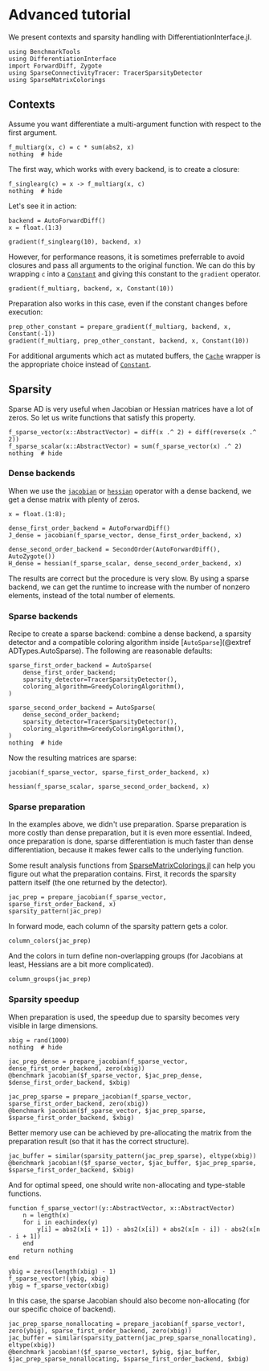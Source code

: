 # Advanced tutorial

We present contexts and sparsity handling with DifferentiationInterface.jl.

```@example tuto_advanced
using BenchmarkTools
using DifferentiationInterface
import ForwardDiff, Zygote
using SparseConnectivityTracer: TracerSparsityDetector
using SparseMatrixColorings
```

## Contexts

Assume you want differentiate a multi-argument function with respect to the first argument.

```@example tuto_advanced
f_multiarg(x, c) = c * sum(abs2, x)
nothing  # hide
```

The first way, which works with every backend, is to create a closure:

```@example tuto_advanced
f_singlearg(c) = x -> f_multiarg(x, c)
nothing  # hide
```

Let's see it in action:

```@example tuto_advanced
backend = AutoForwardDiff()
x = float.(1:3)

gradient(f_singlearg(10), backend, x)
```

However, for performance reasons, it is sometimes preferrable to avoid closures and pass all arguments to the original function.
We can do this by wrapping `c` into a [`Constant`](@ref) and giving this constant to the `gradient` operator.

```@example tuto_advanced
gradient(f_multiarg, backend, x, Constant(10))
```

Preparation also works in this case, even if the constant changes before execution:

```@example tuto_advanced
prep_other_constant = prepare_gradient(f_multiarg, backend, x, Constant(-1))
gradient(f_multiarg, prep_other_constant, backend, x, Constant(10))
```

For additional arguments which act as mutated buffers, the [`Cache`](@ref) wrapper is the appropriate choice instead of [`Constant`](@ref).

## Sparsity

Sparse AD is very useful when Jacobian or Hessian matrices have a lot of zeros.
So let us write functions that satisfy this property.

```@example tuto_advanced
f_sparse_vector(x::AbstractVector) = diff(x .^ 2) + diff(reverse(x .^ 2))
f_sparse_scalar(x::AbstractVector) = sum(f_sparse_vector(x) .^ 2)
nothing  # hide
```

### Dense backends

When we use the [`jacobian`](@ref) or [`hessian`](@ref) operator with a dense backend, we get a dense matrix with plenty of zeros.

```@example tuto_advanced
x = float.(1:8);
```

```@example tuto_advanced
dense_first_order_backend = AutoForwardDiff()
J_dense = jacobian(f_sparse_vector, dense_first_order_backend, x)
```

```@example tuto_advanced
dense_second_order_backend = SecondOrder(AutoForwardDiff(), AutoZygote())
H_dense = hessian(f_sparse_scalar, dense_second_order_backend, x)
```

The results are correct but the procedure is very slow.
By using a sparse backend, we can get the runtime to increase with the number of nonzero elements, instead of the total number of elements.

### Sparse backends

Recipe to create a sparse backend: combine a dense backend, a sparsity detector and a compatible coloring algorithm inside [`AutoSparse`](@extref ADTypes.AutoSparse).
The following are reasonable defaults:

```@example tuto_advanced
sparse_first_order_backend = AutoSparse(
    dense_first_order_backend;
    sparsity_detector=TracerSparsityDetector(),
    coloring_algorithm=GreedyColoringAlgorithm(),
)

sparse_second_order_backend = AutoSparse(
    dense_second_order_backend;
    sparsity_detector=TracerSparsityDetector(),
    coloring_algorithm=GreedyColoringAlgorithm(),
)
nothing  # hide
```

Now the resulting matrices are sparse:

```@example tuto_advanced
jacobian(f_sparse_vector, sparse_first_order_backend, x)
```

```@example tuto_advanced
hessian(f_sparse_scalar, sparse_second_order_backend, x)
```

### Sparse preparation

In the examples above, we didn't use preparation.
Sparse preparation is more costly than dense preparation, but it is even more essential.
Indeed, once preparation is done, sparse differentiation is much faster than dense differentiation, because it makes fewer calls to the underlying function.

Some result analysis functions from [SparseMatrixColorings.jl](https://github.com/gdalle/SparseMatrixColorings.jl) can help you figure out what the preparation contains.
First, it records the sparsity pattern itself (the one returned by the detector).

```@example tuto_advanced
jac_prep = prepare_jacobian(f_sparse_vector, sparse_first_order_backend, x)
sparsity_pattern(jac_prep)
```

In forward mode, each column of the sparsity pattern gets a color.

```@example tuto_advanced
column_colors(jac_prep)
```

And the colors in turn define non-overlapping groups (for Jacobians at least, Hessians are a bit more complicated).

```@example tuto_advanced
column_groups(jac_prep)
```

### Sparsity speedup

When preparation is used, the speedup due to sparsity becomes very visible in large dimensions.

```@example tuto_advanced
xbig = rand(1000)
nothing  # hide
```

```@example tuto_advanced
jac_prep_dense = prepare_jacobian(f_sparse_vector, dense_first_order_backend, zero(xbig))
@benchmark jacobian($f_sparse_vector, $jac_prep_dense, $dense_first_order_backend, $xbig)
```

```@example tuto_advanced
jac_prep_sparse = prepare_jacobian(f_sparse_vector, sparse_first_order_backend, zero(xbig))
@benchmark jacobian($f_sparse_vector, $jac_prep_sparse, $sparse_first_order_backend, $xbig)
```

Better memory use can be achieved by pre-allocating the matrix from the preparation result (so that it has the correct structure).

```@example tuto_advanced
jac_buffer = similar(sparsity_pattern(jac_prep_sparse), eltype(xbig))
@benchmark jacobian!($f_sparse_vector, $jac_buffer, $jac_prep_sparse, $sparse_first_order_backend, $xbig)
```

And for optimal speed, one should write non-allocating and type-stable functions.

```@example tuto_advanced
function f_sparse_vector!(y::AbstractVector, x::AbstractVector)
    n = length(x)
    for i in eachindex(y)
        y[i] = abs2(x[i + 1]) - abs2(x[i]) + abs2(x[n - i]) - abs2(x[n - i + 1])
    end
    return nothing
end

ybig = zeros(length(xbig) - 1)
f_sparse_vector!(ybig, xbig)
ybig ≈ f_sparse_vector(xbig)
```

In this case, the sparse Jacobian should also become non-allocating (for our specific choice of backend).

```@example tuto_advanced
jac_prep_sparse_nonallocating = prepare_jacobian(f_sparse_vector!, zero(ybig), sparse_first_order_backend, zero(xbig))
jac_buffer = similar(sparsity_pattern(jac_prep_sparse_nonallocating), eltype(xbig))
@benchmark jacobian!($f_sparse_vector!, $ybig, $jac_buffer, $jac_prep_sparse_nonallocating, $sparse_first_order_backend, $xbig)
```
